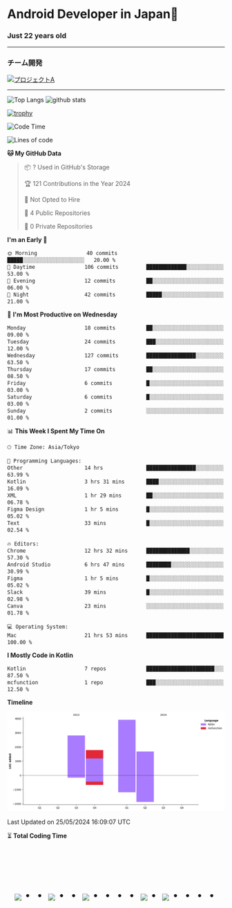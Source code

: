 # Android Developer in Japan👋 
### Just 22 years old 
*************************************
### チーム開発

[![プロジェクトA](https://github-readme-stats.vercel.app/api/pin/?username=N3AttendanceManager&repo=AttendanceApp&bg_color=0d1117&title_color=58a6ff&text_color=c3d1d9)](https://github.com/N3AttendanceManager/AttendanceApp)



------------------------------------------------------------

<p align="left"> 
  <img alt="Top Langs" height="150px" src="https://github-readme-stats.vercel.app/api/top-langs/?username=batapii&layout=compact&count_private=true&show_icons=true&theme=tokyonight" />
  <img alt="github stats" height="150px" src="https://github-readme-stats.vercel.app/api?username=batapii&count_private=true&show_icons=true&show_icons=true&theme=tokyonight" />
</p>

[![trophy](https://github-profile-trophy.vercel.app/?username=batapii&theme=discord)](https://github.com/ryo-ma/github-profile-trophy)



<!--START_SECTION:waka-->
![Code Time](http://img.shields.io/badge/Code%20Time-87%20hrs%2017%20mins-blue)

![Lines of code](https://img.shields.io/badge/From%20Hello%20World%20I%27ve%20Written-10.2%20thousand%20lines%20of%20code-blue)

**🐱 My GitHub Data** 

> 📦 ? Used in GitHub's Storage 
 > 
> 🏆 121 Contributions in the Year 2024
 > 
> 🚫 Not Opted to Hire
 > 
> 📜 4 Public Repositories 
 > 
> 🔑 0 Private Repositories 
 > 
**I'm an Early 🐤** 

```text
🌞 Morning                40 commits          █████░░░░░░░░░░░░░░░░░░░░   20.00 % 
🌆 Daytime                106 commits         █████████████░░░░░░░░░░░░   53.00 % 
🌃 Evening                12 commits          ██░░░░░░░░░░░░░░░░░░░░░░░   06.00 % 
🌙 Night                  42 commits          █████░░░░░░░░░░░░░░░░░░░░   21.00 % 
```
📅 **I'm Most Productive on Wednesday** 

```text
Monday                   18 commits          ██░░░░░░░░░░░░░░░░░░░░░░░   09.00 % 
Tuesday                  24 commits          ███░░░░░░░░░░░░░░░░░░░░░░   12.00 % 
Wednesday                127 commits         ████████████████░░░░░░░░░   63.50 % 
Thursday                 17 commits          ██░░░░░░░░░░░░░░░░░░░░░░░   08.50 % 
Friday                   6 commits           █░░░░░░░░░░░░░░░░░░░░░░░░   03.00 % 
Saturday                 6 commits           █░░░░░░░░░░░░░░░░░░░░░░░░   03.00 % 
Sunday                   2 commits           ░░░░░░░░░░░░░░░░░░░░░░░░░   01.00 % 
```


📊 **This Week I Spent My Time On** 

```text
🕑︎ Time Zone: Asia/Tokyo

💬 Programming Languages: 
Other                    14 hrs              ████████████████░░░░░░░░░   63.99 % 
Kotlin                   3 hrs 31 mins       ████░░░░░░░░░░░░░░░░░░░░░   16.09 % 
XML                      1 hr 29 mins        ██░░░░░░░░░░░░░░░░░░░░░░░   06.78 % 
Figma Design             1 hr 5 mins         █░░░░░░░░░░░░░░░░░░░░░░░░   05.02 % 
Text                     33 mins             █░░░░░░░░░░░░░░░░░░░░░░░░   02.54 % 

🔥 Editors: 
Chrome                   12 hrs 32 mins      ██████████████░░░░░░░░░░░   57.30 % 
Android Studio           6 hrs 47 mins       ████████░░░░░░░░░░░░░░░░░   30.99 % 
Figma                    1 hr 5 mins         █░░░░░░░░░░░░░░░░░░░░░░░░   05.02 % 
Slack                    39 mins             █░░░░░░░░░░░░░░░░░░░░░░░░   02.98 % 
Canva                    23 mins             ░░░░░░░░░░░░░░░░░░░░░░░░░   01.78 % 

💻 Operating System: 
Mac                      21 hrs 53 mins      █████████████████████████   100.00 % 
```

**I Mostly Code in Kotlin** 

```text
Kotlin                   7 repos             ██████████████████████░░░   87.50 % 
mcfunction               1 repo              ███░░░░░░░░░░░░░░░░░░░░░░   12.50 % 
```



**Timeline**

![Lines of Code chart](https://raw.githubusercontent.com/batapii/batapii/main/assets/bar_graph.png)


 Last Updated on 25/05/2024 16:09:07 UTC
<!--END_SECTION:waka-->

⏳ **Total Coding Time**

<!--START_SECTION:waka-total-coding-time-->
<!--END_SECTION:waka-total-coding-time-->


<!-- --------------------------------- :) ---------------------------------- -->




<br><br><br>

<div align="center">
    <h1>
        <img src="https://user-images.githubusercontent.com/44926913/175852850-3fb6c715-1856-41ff-8c1f-94ce3b03b458.gif">・・
        <img src="https://user-images.githubusercontent.com/44926913/175853109-f8850656-6704-4a8a-bee6-9aca154d929b.gif">・・
        <img src="https://user-images.githubusercontent.com/44926913/175853154-5449d974-975e-44a6-ab84-a86031265e40.gif">・・・・
        <img src="https://user-images.githubusercontent.com/44926913/175853109-f8850656-6704-4a8a-bee6-9aca154d929b.gif">・
        <img src="https://user-images.githubusercontent.com/44926913/175853154-5449d974-975e-44a6-ab84-a86031265e40.gif">・・・・
    </h1>
  </div>
<br><br><br>





<!--
**batapii/batapii** is a ✨ _special_ ✨ repository because its `README.md` (this file) appears on your GitHub profile.

Here are some ideas to get you started:

- 🔭 I’m currently working on ...
- 🌱 I’m currently learning ...
- 👯 I’m looking to collaborate on ...
- 🤔 I’m looking for help with ...
- 💬 Ask me about ...
- 📫 How to reach me: ...
- 😄 Pronouns: ...
- ⚡ Fun fact: ...
-->
